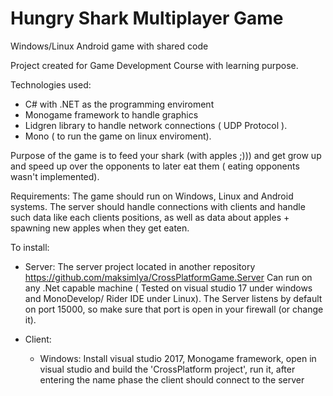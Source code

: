 # Hungry Shark Multiplayer Game
Windows/Linux Android game with shared code

Project created for Game Development Course with learning purpose.

Technologies used:

- C# with .NET as the programming enviroment
- Monogame framework to handle graphics
- Lidgren library to handle network connections ( UDP Protocol ).
- Mono ( to run the game on linux enviroment).


Purpose of the game is to feed your shark (with apples ;))) and get grow up and speed up over the opponents to later eat them ( eating opponents wasn't implemented).

Requirements:
The game should run on Windows, Linux and Android systems.
The server should handle connections with clients and handle such data like each clients positions, as well as data about apples + spawning new apples when they get eaten.



To install:
* Server: 
The server project located in another repository https://github.com/maksimlya/CrossPlatformGame.Server 
Can run on any .Net capable machine ( Tested on visual studio 17 under windows and MonoDevelop/ Rider IDE under Linux).
The Server listens by default on port 15000, so make sure that port is open in your firewall (or change it).

* Client: 
  - Windows: Install visual studio 2017, Monogame framework, open in visual studio and build the 'CrossPlatform project', run it, after entering the name phase the client should connect to the server
